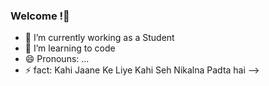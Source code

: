 ### Welcome !👋

- 🔭 I’m currently working as a Student
- 🌱 I’m learning to code
- 😄 Pronouns: ...
- ⚡ fact: Kahi Jaane Ke Liye Kahi Seh Nikalna Padta hai
-->
